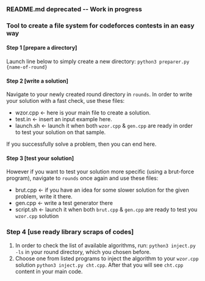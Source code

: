 ### README.md deprecated -- Work in progress

### Tool to create a file system for codeforces contests in an easy way

#### Step 1 [prepare a directory]

Launch line below to simply create a new directory:
`python3 preparer.py {name-of-round}`

#### Step 2 [write a solution]

Navigate to your newly created round directory in `rounds`. In order to write your solution with a fast check, use these files:
- wzor.cpp  <- here is your main file to create a solution.
- test.in   <- insert an input example here.
- launch.sh <- launch it when both `wzor.cpp` & `gen.cpp` are ready in order to test your solution on that sample.

If you successfully solve a problem, then you can end here.

#### Step 3 [test your solution]

However if you want to test your solution more specific (using a brut-force program), navigate to `rounds` once again and use these files:
- brut.cpp  <- if you have an idea for some slower solution for the given problem, write it there.
- gen.cpp   <- write a test generator there
- script.sh <- launch it when both `brut.cpp` & `gen.cpp` are ready to test you `wzor.cpp` solution

### Step 4 [use ready library scraps of codes]

1. In order to check the list of available algorithms, run: `python3 inject.py -ls` in your round directory, which you chosen before.
2. Choose one from listed programs to inject the algorithm to your `wzor.cpp` solution `python3 inject.py cht.cpp`. After that you will see `cht.cpp` content in your main code.
